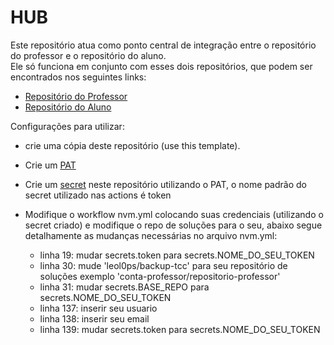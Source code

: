 # HUB

Este repositório atua como ponto central de integração entre o repositório do professor e o repositório do aluno.  
Ele só funciona em conjunto com esses dois repositórios, que podem ser encontrados nos seguintes links:  
- [Repositório do Professor](https://github.com/leol0ps/Repo-modelo-professor)  
- [Repositório do Aluno](https://github.com/leol0ps/Repo-modelo-aluno)  

Configurações para  utilizar:  
 - crie uma cópia deste repositório (use this template).
 - Crie um [PAT](https://docs.github.com/en/authentication/keeping-your-account-and-data-secure/managing-your-personal-access-tokens)   
 - Crie um [secret](https://docs.github.com/pt/actions/security-guides/using-secrets-in-github-actions) neste repositório utilizando o PAT, o nome padrão do secret utilizado nas actions é token
 - Modifique o workflow nvm.yml colocando suas credenciais (utilizando o secret criado) e modifique o repo de soluções para o seu, abaixo segue detalhamente as mudanças necessárias no arquivo nvm.yml:

   - linha 19: mudar secrets.token para secrets.NOME_DO_SEU_TOKEN
   - linha 30: mude 'leol0ps/backup-tcc' para seu repositório de soluções exemplo 'conta-professor/repositorio-professor'
   - linha 31: mudar secrets.BASE_REPO para secrets.NOME_DO_SEU_TOKEN
   - linha 137: inserir seu usuario
   - linha 138: inserir seu email
   - linha 139: mudar secrets.token para secrets.NOME_DO_SEU_TOKEN


